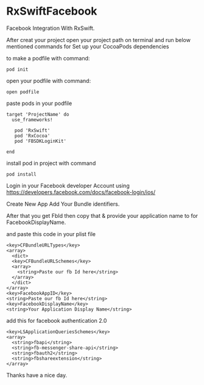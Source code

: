 # RxSwiftFacebook
Facebook Integration With RxSwift.

After creat your project open your project path on terminal and run below mentioned commands for Set up your CocoaPods dependencies

to make a podfile with command:
```
pod init
```
open your podfile with command:
```
open podfile
```
paste pods in your podfile

```
target 'ProjectName' do
  use_frameworks!

   pod 'RxSwift'
   pod 'RxCocoa'
   pod 'FBSDKLoginKit'

end
```
install pod in project with command
```
pod install
```

Login in your Facebook developer Account using https://developers.facebook.com/docs/facebook-login/ios/

Create New App Add Your Bundle identifiers.

After that you get FbId then copy that & provide your application name to for FacebookDisplayName. 

and paste this code in your plist file

```
<key>CFBundleURLTypes</key>
<array>
  <dict>
  <key>CFBundleURLSchemes</key>
  <array>
    <string>Paste our fb Id here</string>
  </array>
  </dict>
</array>
<key>FacebookAppID</key>
<string>Paste our fb Id here</string>
<key>FacebookDisplayName</key>
<string>Your Application Display Name</string>
```
add this for facebook authentication 2.0
```
<key>LSApplicationQueriesSchemes</key>
<array>
  <string>fbapi</string>
  <string>fb-messenger-share-api</string>
  <string>fbauth2</string>
  <string>fbshareextension</string>
</array>
```
Thanks have a nice day.

